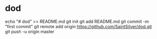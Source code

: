 # dod
echo "# dod" >> README.md
git init
git add README.md
git commit -m "first commit"
git remote add origin https://github.com/SaintSilver/dod.git
git push -u origin master
